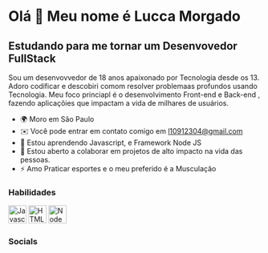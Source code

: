 Olá 👋 Meu nome é  Lucca Morgado
============================

Estudando para me tornar um  Desenvovedor FullStack 
------------------------

Sou um desenvovvedor  de 18 anos apaixonado por Tecnologia  desde os 13. Adoro codificar  e  descobiri comom  resolver problemaas 
profundos usando  Tecnologia. Meu foco princiapl é  o desenvolvimento Front-end  e  Back-end ,  fazendo  aplicaçõies que impactam a vida
de milhares de  usuários.

* 🌍 Moro em São  Paulo
* ✉️ Você pode entrar em contato comigo em [ l10912304@gmail.com ](mailto:l1091204@gmai.com)
* 🧠 Estou aprendendo Javascript, e Framework Node JS
* 🤝 Estou aberto a colaborar em projetos de alto impacto na vida das pessoas.
* ⚡ Amo Praticar esportes  e o meu preferido é a Musculação

### Habilidades


<a href="https://developer.mozilla.org/en-US/docs/Web/JavaScript" target="_blank" rel="noreferrer"><img src="https://raw.githubusercontent.com/danielcranney/readme-generator/main/public/icons/skills/javascript-colored.svg" width="36" height="36" alt="Javascript" /></a>
<a href="https://developer.mozilla.org/en-US/docs/Glossary/HTML5" target="_blank" rel="noreferrer"><img src="https://raw.githubusercontent.com/danielcranney/readme-generator/main/public/icons/skills/html5-colored.svg" width="36" height="36" alt="HTML5" /></a>
<a href="https://nodejs.org/en/" target="_blank" rel="noreferrer"><img src="https://raw.githubusercontent.com/danielcranney/readme-generator/main/public/icons/skills/nodejs-colored.svg" width="36" height="36" alt="NodeJS" /></a>

</p>

### Socials

 


